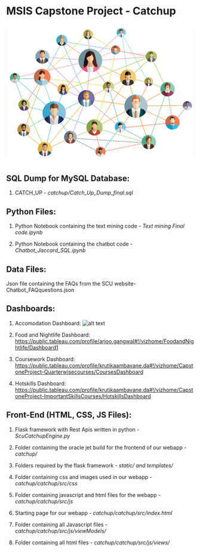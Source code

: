 # MSIS Capstone Project - Catchup 

![alt text](https://github.com/arjoogangwal/catchup/blob/master/rendered.jpg)



## SQL Dump for MySQL Database: 
1. CATCH_UP - *catchup/Catch_Up_Dump_final.sql*


## Python Files: 

1. Python Notebook containing the text mining code - *Text mining Final code.ipynb*

2. Python Notebook containing the chatbot code - *Chatbot_Jaccard_SQL.ipynb*

## Data Files: 

Json file containing the FAQs from the SCU website- Chatbot_FAQquestions.json

## Dashboards:

1. Accomodation Dashboard: 
![alt text](https://public.tableau.com/profile/arjoo.gangwal#!/vizhome/AccomodationNearSCU/Dashboard1)

2. Food and Nightlife Dashboard: https://public.tableau.com/profile/arjoo.gangwal#!/vizhome/FoodandNightlife/Dashboard1

3. Coursework Dashboard: https://public.tableau.com/profile/krutikaambavane.da#!/vizhome/CapstoneProject-Quarterwisecourses/CoursesDashboard

4. Hotskills Dashboard: https://public.tableau.com/profile/krutikaambavane.da#!/vizhome/CapstoneProject-ImportantSkillsCourses/HotskillsDashboard

## Front-End (HTML, CSS, JS Files):

1. Flask framework with Rest Apis written in python - *ScuCatchupEngine.py*

2. Folder containing the oracle jet build for the frontend of our webapp - *catchup/*

3. Folders required by the flask framework -  *static/ and templates/*

4. Folder containing css and images used in our webapp - *catchup/catchup/src/css*

5. Folder containing javascript and html files for the webapp - *catchup/catchup/src/js*

6. Starting page for our webapp - *catchup/catchup/src/index.html*

7. Folder containing all Javascript files - *catchup/catchup/src/js/viewModels/*

8. Folder containing all html files - *catchup/catchup/src/js/views/* 
